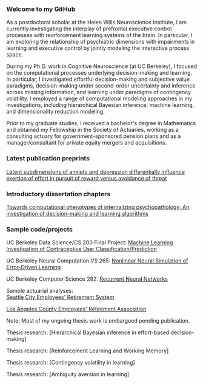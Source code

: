 

### Welcome to my GitHub
As a postdoctoral scholar at the Helen Wills Neuroscience Institute, I am currently investigating the interplay of prefrontal executive control processes with reinforcement learning systems of the brain. In particular, I am exploring the relationship of psychiatric dimensions with impairments in learning and executive control by jointly modeling the interactive process space. 

During my Ph.D. work in Cognitive Neuroscience (at UC Berkeley), I focused on the computational processes underlying decision-making and learning. In particular, I investigated effortful decision-making and subjective value paradigms, decision-making under second-order uncertainty and inference across missing information, and learning under paradigms of contingency volatility. I employed a range of computational modeling approaches in my investigations, including hierarchical Bayesian inference, machine learning, and dimensionality reduction modeling.

Prior to my graduate studies, I received a bachelor's degree in Mathematics and obtained my Fellowship in the Society of Actuaries, working as a consulting actuary for government-sponsored pension plans and as a manager/consultant for private equity mergers and acquisitions. 

### Latest publication preprints   

[Latent subdimensions of anxiety and depression differentially influence exertion of effort in pursuit of reward versus avoidance of threat](https://osf.io/preprints/psyarxiv/nav4p_v1)


### Introductory dissertation chapters

[Towards computational phenotypes of internalizing psychopathology: An investigation of decision-making and learning algorithms](https://osf.io/q3cbu)



### Sample code/projects   


UC Berkeley Data Science/CS 200 Final Project: [Machine Learning Investigation of Contraceptive Use: Classification/Prediction](https://github.com/JSenta/CS200_Final_Project)     

UC Berkeley Neural Computation VS 265: [Nonlinear Neural Simulation of Error-Driven Learning](https://github.com/JSenta/VS265_Neural_Computation)   

UC Berkeley Computer Science 282: [Recurrent Neural Networks](https://github.com/JSenta/CS_NNs)  

Sample actuarial analyses:     
[Seattle City Employees' Retirement System](https://www.seattle.gov/documents/Departments/Retirement/Publications/actuarial/ValuationReport2015.pdf)  

[Los Angeles County Employees' Retirement Association](https://ttc.lacounty.gov/wp-content/uploads/2018/10/2013-Actuarial-Valuation-LACERA.pdf)

Note: Most of my ongoing thesis work is embargoed pending publication. 

Thesis research: [Hierarchical Bayesian inference in effort-based decision-making]

Thesis research: [Reinforcement Learning and Working Memory]

Thesis research: [Contingency volatility in learning]

Thesis research: [Ambiguity aversion in learning]


